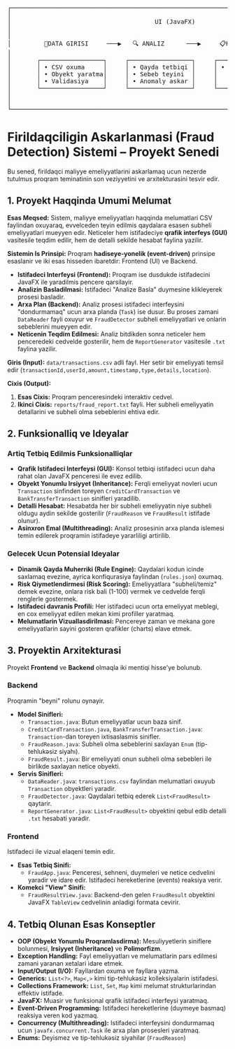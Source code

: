 <div align="center">
<pre>
┌──────────────────────────────────────────────────────────────────────────────────────┐
│                                                                                      │
│                                       UI (JavaFX)                                    │
│                                                                                      │
│                                                                                      │
│         📄DATA GIRISI     ───▶   🔍 ANALIZ      ───▶     📋HESABAT                 │
│                                                                                      │
│       ┌─────────────────┐     ┌─────────────────┐     ┌──────────────────┐           │
│       │ • CSV oxuma     │     │ • Qayda tetbiqi │     │ • Sebeblerle     │           │
│       │ • Obyekt yaratma│     │ • Sebeb teyini  │     │   birlikde fayla │           │
│       │ • Validasiya    │     │ • Anomaly askar │     │   yazma          │           │
│       └─────────────────┘     └─────────────────┘     └──────────────────┘           │
│                                                                                      │
│                                                                                      │
└──────────────────────────────────────────────────────────────────────────────────────┘
</pre>
</div>

# Firildaqciligin Askarlanmasi (Fraud Detection) Sistemi – Proyekt Senedi

Bu sened, firildaqci maliyye emeliyyatlarini askarlamaq ucun nezerde tutulmus proqram teminatinin son veziyyetini ve arxitekturasini tesvir edir.

## 1. Proyekt Haqqinda Umumi Melumat

**Esas Meqsed:**
Sistem, maliyye emeliyyatları haqqinda melumatlari CSV faylindan oxuyaraq, evvelceden teyin edilmis qaydalara esasen subheli emeliyyatlari mueyyen edir. Neticeler hem istifadeciye **qrafik interfeys (GUI)** vasitesile teqdim edilir, hem de detalli sekilde hesabat faylina yazilir.

**Sistemin Is Prinsipi:**
Proqram **hadiseye-yonelik (event-driven)** prinsipe esaslanir ve iki esas hisseden ibaretdir: Frontend (UI) ve Backend.

- **Istifadeci Interfeysi (Frontend):** Proqram ise dusdukde istifadecini JavaFX ile yaradilmis pencere qarsilayir.
- **Analizin Basladilmasi:** Istifadeci "Analize Basla" duymesine klikleyerek prosesi basladir.
- **Arxa Plan (Backend):** Analiz prosesi istifadeci interfeysini "dondurmamaq" ucun arxa planda (`Task`) ise dusur. Bu proses zamani `DataReader` fayli oxuyur ve `FraudDetector` subheli emeliyyatlari ve onlarin sebeblerini mueyyen edir.
- **Neticenin Teqdim Edilmesi:** Analiz bitdikden sonra neticeler hem penceredeki cedvelde gosterilir, hem de `ReportGenerator` vasitesile `.txt` faylina yazilir.

**Giris (Input):**
`data/transactions.csv` adli fayl. Her setir bir emeliyyati temsil edir (`transactionId,userId,amount,timestamp,type,details,location`).

**Cixis (Output):**

1.  **Esas Cixis:** Proqram penceresindeki interaktiv cedvel.
2.  **Ikinci Cixis:** `reports/fraud_report.txt` fayli. Her subheli emeliyyatin detallarini ve subheli olma sebeblerini ehtiva edir.

## 2. Funksionalliq ve Ideyalar

### Artiq Tetbiq Edilmis Funksionalliqlar

- **Qrafik Istifadeci Interfeysi (GUI):** Konsol tetbiqi istifadeci ucun daha rahat olan JavaFX penceresi ile evez edilib.
- **Obyekt Yonumlu Irsiyyet (Inheritance):** Ferqli emeliyyat novleri ucun `Transaction` sinfinden toreyen `CreditCardTransaction` ve `BankTransferTransaction` sinifleri yaradilib.
- **Detalli Hesabat:** Hesabatda her bir subheli emeliyyatin niye subheli oldugu aydin sekilde gosterilir (`FraudReason` ve `FraudResult` istifade olunur).
- **Asinxron Emal (Multithreading):** Analiz prosesinin arxa planda islemesi temin edilerek proqramin istifadeye yararliligi artirilib.

### Gelecek Ucun Potensial Ideyalar

- **Dinamik Qayda Muherriki (Rule Engine):** Qaydalari kodun icinde saxlamaq evezine, ayrica konfiqurasiya faylindan (`rules.json`) oxumaq.
- **Risk Qiymetlendirmesi (Risk Scoring):** Emeliyyatlara "subheli/temiz" demek evezine, onlara risk bali (1-100) vermek ve cedvelde ferqli renglerle gostermek.
- **Istifadeci davranis Profili:** Her istifadeci ucun orta emeliyyat meblegi, en cox emeliyyat edilen mekan kimi profiller yaratmaq.
- **Melumatlarin Vizuallasdirilmasi:** Pencereye zaman ve mekana gore emeliyyatlarin sayini gosteren qrafikler (charts) elave etmek.

## 3. Proyektin Arxitekturasi

Proyekt **Frontend** ve **Backend** olmaqla iki mentiqi hisse'ye bolunub.

### Backend

Proqramin "beyni" rolunu oynayir.

- **Model Sinifleri:**
  - `Transaction.java`: Butun emeliyyatlar ucun baza sinif.
  - `CreditCardTransaction.java`, `BankTransferTransaction.java`: `Transaction`-dan toreyen ixtisaslasmis sinifler.
  - `FraudReason.java`: Subheli olma sebeblerini saxlayan `Enum` (tip-tehlukəsiz siyahı).
  - `FraudResult.java`: Bir emeliyyati onun subheli olma sebebleri ile birlikde saxlayan netice obyekti.
- **Servis Sinifleri:**
  - `DataReader.java`: `transactions.csv` faylindan melumatlari oxuyub `Transaction` obyektleri yaradir.
  - `FraudDetector.java`: Qaydalari tetbiq ederek `List<FraudResult>` qaytarir.
  - `ReportGenerator.java`: `List<FraudResult>` obyektini qebul edib detalli `.txt` hesabati yaradir.

### Frontend

Istifadeci ile vizual elaqeni temin edir.

- **Esas Tetbiq Sinifi:**
  - `FraudApp.java`: Penceresi, sehneni, duymeleri ve netice cedvelini yaradir ve idare edir. Istifadeci hereketlerine (events) reaksiya verir.
- **Komekci "View" Sinifi:**
  - `FraudResultView.java`: Backend-den gelen `FraudResult` obyektini JavaFX `TableView` cedvelinin anladigi formata cevirir.

## 4. Tetbiq Olunan Esas Konseptler

- **OOP (Obyekt Yonumlu Proqramlasdirma):** Mesuliyyetlerin siniflere bolunmesi, **Irsiyyet (Inheritance)** ve **Polimorfizm**.
- **Exception Handling:** Fayl emeliyyatları ve melumatlarin pars edilmesi zamani yaranan xetalari idare etmek.
- **Input/Output (I/O):** Fayllardan oxuma ve fayllara yazma.
- **Generics:** `List<?>`, `Map<,>` kimi tip-tehlukəsiz kolleksiyalarin istifadesi.
- **Collections Framework:** `List`, `Set`, `Map` kimi melumat strukturlarindan effektiv istifade.
- **JavaFX:** Muasir ve funksional qrafik istifadeci interfeysi yaratmaq.
- **Event-Driven Programming:** Istifadeci hereketlerine (duymeye basmaq) reaksiya veren kod yazmaq.
- **Concurrency (Multithreading):** Istifadeci interfeysini dondurmamaq ucun `javafx.concurrent.Task` ile arxa plan prosesleri yaratmaq.
- **Enums:** Deyismez ve tip-tehlukəsiz siyahilar (`FraudReason`)
